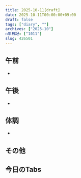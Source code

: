 ```yaml
---
title: 2025-10-11[draft]
date: 2025-10-11T00:00:00+09:00
draft: false
tags: ["diary", ""]
archives: ["2025-10"]
n年日記: ["1011"]
slug: 426501
---
```

## 午前
- 
## 午後
- 
## 体調
- 
## その他
## 今日のTabs